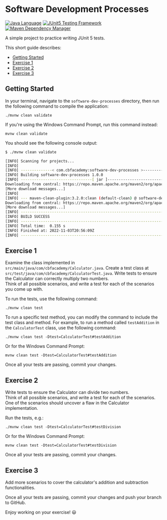 # Software Development Processes

[![Java Language](https://img.shields.io/badge/PLATFORM-OpenJDK-3A75B0.svg?style=for-the-badge)][1]
[![JUnit5 Testing Framework](https://img.shields.io/badge/testing%20framework-JUnit5-26A162.svg?style=for-the-badge)][2]
[![Maven Dependency Manager](https://img.shields.io/badge/dependency%20manager-Maven-AA215A.svg?style=for-the-badge)][3]

A simple project to practice writing JUnit 5 tests.

This short guide describes:

- [Getting Started][4]
- [Exercise 1][5]
- [Exercise 2][6]
- [Exercise 3][7]

## Getting Started

In your terminal, navigate to the `software-dev-processes` directory, then run the following command to compile the application:

```shell
./mvnw clean validate
```

If you're using the Windows Command Prompt, run this command instead:

```shell
mvnw clean validate
```

You should see the following console output:

```bash
$ ./mvnw clean validate

[INFO] Scanning for projects...
[INFO] 
[INFO] --------------< com.cbfacademy:software-dev-processes >-----------------
[INFO] Building software-dev-processes 1.0.0
[INFO] --------------------------------[ jar ]---------------------------------
Downloading from central: https://repo.maven.apache.org/maven2/org/apache/maven/plugins/maven-clean-plugin/2.5/maven-clean-plugin-2.5.pom
[More download messages...]
[INFO] 
[INFO] --- maven-clean-plugin:3.2.0:clean (default-clean) @ software-dev-processes ---
Downloading from central: https://repo.maven.apache.org/maven2/org/apache/maven/maven-plugin-api/2.0.6/maven-plugin-api-2.0.6.pom
[More download messages...]
[INFO] ------------------------------------------------------------------------
[INFO] BUILD SUCCESS
[INFO] ------------------------------------------------------------------------
[INFO] Total time:  0.155 s
[INFO] Finished at: 2022-11-03T20:56:09Z
[INFO] ------------------------------------------------------------------------
```

## Exercise 1

Examine the class implemented in `src/main/java/com/cbfacademy/Calculator.java`.
Create a test class at `src/test/java/com/cbfacademy/CalculatorTest.java`.
Write tests to ensure the Calculator can correctly multiply two numbers.\
Think of all possible scenarios, and write a test for each of the scenarios you come up with.

To run the tests, use the following command:

```shell
./mvnw clean test
```

To run a specific test method, you can modify the command to include the test class and method. For example, to run a method called `testAddition` in the `CalculatorTest` class, use the following command:
```shell
./mvnw clean test -Dtest=CalculatorTest#testAddition
```

Or for the Windows Command Prompt:
```shell
mvnw clean test -Dtest=CalculatorTest#testAddition
```

Once all your tests are passing, commit your changes.

## Exercise 2

Write tests to ensure the Calculator can divide two numbers.\
Think of all possible scenarios, and write a test for each of the scenarios.\
One of the scenarios should uncover a flaw in the Calculator implementation.

Run the tests, e.g.:
```shell
./mvnw clean test -Dtest=CalculatorTest#testDivision
```

Or for the Windows Command Prompt:
```shell
mvnw clean test -Dtest=CalculatorTest#testDivision
```

Once all your tests are passing, commit your changes.

## Exercise 3

Add more scenarios to cover the calculator's addition and subtraction functionalities.

Once all your tests are passing, commit your changes and push your branch to GitHub.

Enjoy working on your exercise! :smiley:

[1]: https://docs.oracle.com/javase/21/docs/api/index.html
[2]: https://junit.org/junit5/
[3]: https://maven.apache.org/
[4]: #getting-started
[5]: #exercise-1
[6]: #exercise-2
[7]: #exercise-3
